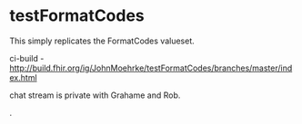 # testFormatCodes

This simply replicates the FormatCodes valueset.

ci-build - http://build.fhir.org/ig/JohnMoehrke/testFormatCodes/branches/master/index.html


chat stream is private with Grahame and Rob.

.
